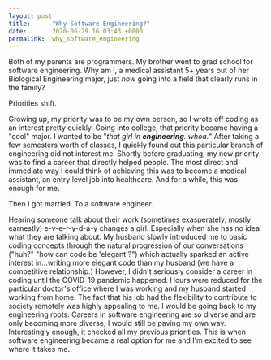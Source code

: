 ```yaml
---
layout: post
title:      "Why Software Engineering?"
date:       2020-06-29 16:03:43 +0000
permalink:  why_software_engineering
---
```



Both of my parents are programmers. My brother went to grad school for software engineering. Why am I, a medical assistant 5+ years out of her Biological Engineering major, just *now* going into a field that clearly runs in the family?

Priorities shift.

Growing up, my priority was to be my own person, so I wrote off coding as an interest pretty quickly. Going into college, that priority became having a "cool" major. I wanted to be "*that girl in **engineering**. whoa.*" After taking a few semesters worth of classes, I ~~quickly~~ found out this particular branch of engineering did not interest me. Shortly before graduating, my new priority was to find a career that directly helped people. The most direct and immediate way I could think of achieving this was to become a medical assistant, an entry level job into healthcare. And for a while, this was enough for me. 

Then I got married. To a software engineer. 

Hearing someone talk about their work (sometimes exasperately, mostly earnestly) e-v-e-r-y-d-a-y changes a girl. Especially when she has no idea what they are talking about. My husband slowly introduced me to basic coding concepts through the natural progression of our conversations ("huh?" "how can code be 'elegant'?") which actually sparked an active interest in...writing more elegant code than my husband (we have a competitive relationship.) 
However, I didn't seriously consider a career in coding until the COVID-19 pandemic happened. Hours were reduced for the particular doctor's office where I was working and my husband started working from home. The fact that his job had the flexibility to contribute to society remotely was highly appealing to me. I would be going back to my engineering roots. Careers in software engineering are so diverse and are only becoming more diverse; I would still be paving my own way. Interestingly enough, it checked all my previous priorities. This is when software engineering became a real option for me and I'm excited to see where it takes me.  





